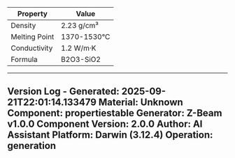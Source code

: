 | Property | Value |
|----------|-------|
| Density | 2.23 g/cm³ |
| Melting Point | 1370-1530°C |
| Conductivity | 1.2 W/m·K |
| Formula | B2O3-SiO2 |


---
Version Log - Generated: 2025-09-21T22:01:14.133479
Material: Unknown
Component: propertiestable
Generator: Z-Beam v1.0.0
Component Version: 2.0.0
Author: AI Assistant
Platform: Darwin (3.12.4)
Operation: generation
---